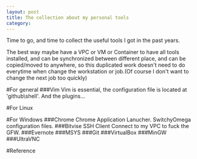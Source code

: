 ```yaml
---
layout: post
title: The collection about my personal tools
category: 
---
```

Time to go, and time to collect the useful tools I got in the past years.

The best way maybe have a VPC or VM or Container to have all tools installed, and can be synchronized between different place, and can be copied/moved to anywhere, so this duplicated work doesn't need to do everytime when change the workstation or job.(Of course I don't want to change the next job too quickly)

#For general
###Vim
Vim is essential, the configuration file is located at 'github\shell'.
And the plugins...

#For Linux

#For Windows
###Chrome
Chrome Application Lanucher.
SwitchyOmega configuration files.
###Bitvise SSH Client
Connect to my VPC to fuck the GFW.
###Evernote
###MSYS
###Git
###VirtualBox
###MinGW
###UltraVNC

#Reference

